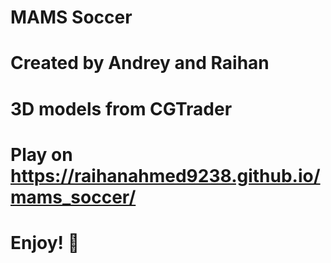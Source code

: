 # MAMS Soccer
# Created by Andrey and Raihan
# 3D models from CGTrader
# Play on https://raihanahmed9238.github.io/mams_soccer/
# Enjoy! 🙂
